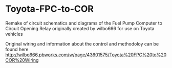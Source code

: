 # Toyota-FPC-to-COR
Remake of circuit schematics and diagrams of the Fuel Pump Computer to Circuit Opening Relay originally created by wilbo666 for use on Toyota vehicles

Original wiring and information about the control and methodoloy can be found here http://wilbo666.pbworks.com/w/page/43601575/Toyota%20FPC%20to%20COR%20Wiring

